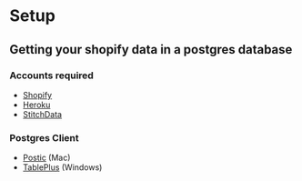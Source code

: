 # Setup

## Getting your shopify data in a postgres database

### Accounts required
* [Shopify](https://www.shopify.com/?ref=hodi-inc)
* [Heroku](http://heroku.com/)
* [StitchData](http://stitchdata.com/)

### Postgres Client
* [Postic](https://eggerapps.at/postico/) (Mac)
* [TablePlus](https://tableplus.io/) (Windows)
